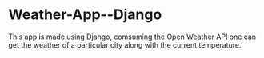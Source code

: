 # Weather-App--Django

This app is made using Django, comsuming the Open Weather API one can get the weather of a particular city along with the current temperature.